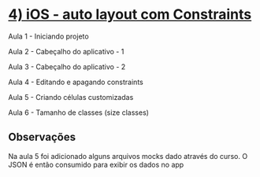 # [4) iOS - auto layout com Constraints](https://cursos.alura.com.br/course/ios-auto-layout-constraints)

Aula 1 - Iniciando projeto

Aula 2 - Cabeçalho do aplicativo - 1

Aula 3 - Cabeçalho do aplicativo - 2

Aula 4 - Editando e apagando constraints

Aula 5 - Criando células customizadas

Aula 6 - Tamanho de classes (size classes)

## Observações

Na aula 5 foi adicionado alguns arquivos mocks dado através do curso. O JSON é então consumido para exibir os dados no app
